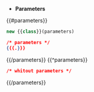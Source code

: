 -   **Parameters**

{{#parameters}}

```js
new {{class}}(parameters)
```

```json
/* parameters */
{{{.}}}
```

{{/parameters}}
{{^parameters}}

```json
/* whitout parameters */
```

{{/parameters}}
